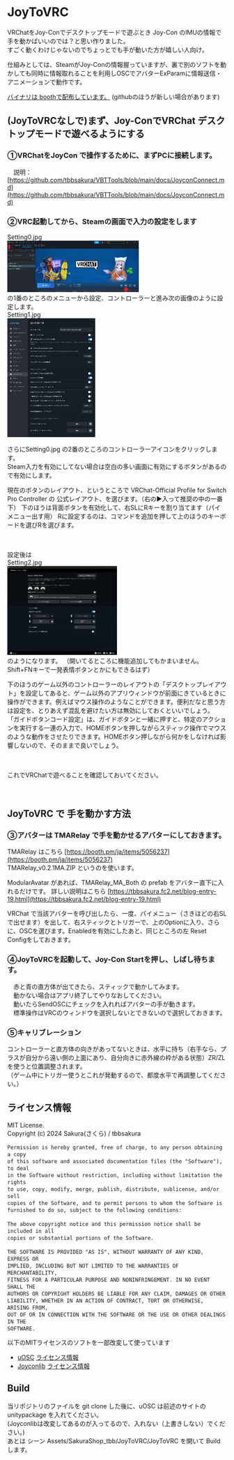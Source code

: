 # JoyToVRC 

VRChatをJoy-Conでデスクトップモードで遊ぶとき Joy-Con のIMUの情報で手を動かばいいのでは？と思い作りました。<br />
すごく動くわけじゃないのでちょっとでも手が動いた方が嬉しい人向け。

仕組みとしては、SteamがJoy-Conの情報握っていますが、裏で別のソフトを動かしても同時に情報取れることを利用しOSCでアバターExParamに情報送信・アニメーションで動作です。

[バイナリは boothで配布しています。](https://booth.pm/ja/items/6080890)
(githubのほうが新しい場合があります)

## (JoyToVRCなしで)まず、Joy-ConでVRChat デスクトップモードで遊べるようにする
### ①VRChatをJoyCon で操作するために、まずPCに接続します。
　説明：[https://github.com/tbbsakura/VBTTools/blob/main/docs/JoyconConnect.md](https://github.com/tbbsakura/VBTTools/blob/main/docs/JoyconConnect.md)

### ②VRC起動してから、Steamの画面で入力の設定をします<br />
Setting0.jpg<br /><img src="docs/img_readme/Setting0.jpg" width="60%" /> <br />の1番のところのメニューから設定、コントローラーと進み次の画像のように設定します。<br />
Setting1.jpg<br /> <img src="docs/img_readme/Setting1.jpg" width="40%" /> <br />
<p>
さらにSetting0.jpg の2番のところのコントローラーアイコンをクリックします。<br />
Steam入力を有効にしてない場合は空白の多い画面に有効にするボタンがあるので有効にします。
</p>
<p>
現在のボタンのレイアウト、というところで VRChat-Official Profile for Switch Pro Controller の 公式レイアウト、を選びます。（右の▶入って推奨の中の一番下）
下のほうは背面ボタンを有効化して、右SLにRキーを割り当てます（パイメニュー出す用）
Rに設定するのは、コマンドを追加を押して上のほうのキーボードを選びRを選びます。
</p>　
<p>
設定後は<br /> Setting2.jpg<br /> <img src="docs/img_readme/Setting2.jpg" width="50%" /><br /> のようになります。
（開いてるところに機能追加してもかまいません。Shift+FNキーで一発表情ボタンとかにもできるはず）</p>
<p>
下のほうのゲーム以外のコントローラーのレイアウトの「デスクトップレイアウト」を設定してあると、ゲーム以外のアプリウィンドウが前面にきているときに操作ができます。例えばマウス操作のようなことができます。便利だなと思う方は設定を、とりあえず混乱を避けたい方は無効にしておくといいでしょう。<br>
「ガイドボタンコード設定」は、ガイドボタンと一緒に押すと、特定のアクションを実行する一連の入力で、HOMEボタンを押しながらスティック操作でマウスのような動作をさせたりできます。HOMEボタン押しながら何かをしなければ影響しないので、そのままで良いでしょう。
</p>　
<p>
これでVRChatで遊べることを確認しておいてください。
</p>　

## JoyToVRC で 手を動かす方法
### ③アバターは TMARelay で手を動かせるアバターにしておきます。
  TMARelay はこちら [https://booth.pm/ja/items/5056237](https://booth.pm/ja/items/5056237) <br />
TMARelay_v0.2.1MA.ZIP というのを使います。

ModularAvatar があれば、TMARelay_MA_Both の prefab をアバター直下に入れるだけです。
詳しい説明はこちら [https://tbbsakura.fc2.net/blog-entry-19.html](https://tbbsakura.fc2.net/blog-entry-19.html) 

VRChat で当該アバターを呼び出したら、一度、パイメニュー（さきほどの右SLで出せます）を出して、右スティックとトリガーで、上のOptionに入り、さらに、OSCを選びます。Enabledを有効にしたあと、同じところの左 Reset Configをしておきます。

### ④JoyToVRCを起動して、Joy-Con Startを押し、しばし待ちます。
　赤と青の直方体が出てきたら、スティックで動かしてみます。<br/>
　動かない場合はアプリ終了してやりなおしてください。<br/>
　動いたらSendOSCにチェックを入れればアバターの手が動きます。<br/>
　標準操作はVRCのウィンドウを選択しないとできないので選択しておきます。<br/>

### ⑤キャリブレーション
コントローラーと直方体の向きがあってないときは、水平に持ち（右手なら、プラスが自分から遠い側の上面にあり、自分向きに赤外線の枠がある状態）ZR/ZLを使うと位置調整されます。<br/>
（ゲーム中にトリガー使うとこれが発動するので、都度水平で再調整してください。）

## ライセンス情報
MIT License. <br/>
Copyright (c) 2024 Sakura(さくら) / tbbsakura<br/>

    Permission is hereby granted, free of charge, to any person obtaining a copy
    of this software and associated documentation files (the "Software"), to deal
    in the Software without restriction, including without limitation the rights
    to use, copy, modify, merge, publish, distribute, sublicense, and/or sell
    copies of the Software, and to permit persons to whom the Software is
    furnished to do so, subject to the following conditions:

    The above copyright notice and this permission notice shall be included in all
    copies or substantial portions of the Software.

    THE SOFTWARE IS PROVIDED "AS IS", WITHOUT WARRANTY OF ANY KIND, EXPRESS OR
    IMPLIED, INCLUDING BUT NOT LIMITED TO THE WARRANTIES OF MERCHANTABILITY,
    FITNESS FOR A PARTICULAR PURPOSE AND NONINFRINGEMENT. IN NO EVENT SHALL THE
    AUTHORS OR COPYRIGHT HOLDERS BE LIABLE FOR ANY CLAIM, DAMAGES OR OTHER
    LIABILITY, WHETHER IN AN ACTION OF CONTRACT, TORT OR OTHERWISE, ARISING FROM,
    OUT OF OR IN CONNECTION WITH THE SOFTWARE OR THE USE OR OTHER DEALINGS IN THE
    SOFTWARE.

以下のMITライセンスのソフトを一部改変して使っています

- [uOSC](https://github.com/hecomi/uOSC) [ライセンス情報](https://github.com/hecomi/uOSC/blob/master/LICENSE.md)
- [Joyconlib](https://github.com/Looking-Glass/JoyconLib) [ライセンス情報](https://github.com/Looking-Glass/JoyconLib/blob/master/LICENSE)


## Build
当リポジトリのファイルを git clone した後に、uOSC は前述のサイトの unitypackage を入れてください。<br/>
(Joyconlibは改変してあるのが入ってるので、入れない（上書きしない）でください。)
<br/>
あとは シーン Assets/SakuraShop_tbb/JoyToVRC/JoyToVRC を開いて Build します。
